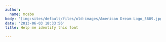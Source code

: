 ```yaml
---
author:
  name: mcabo
body: '[img:sites/default/files/old-images/American Dream Logo_5609.jpg]'
date: '2013-06-03 18:33:56'
title: Help me identify this font

---
```

